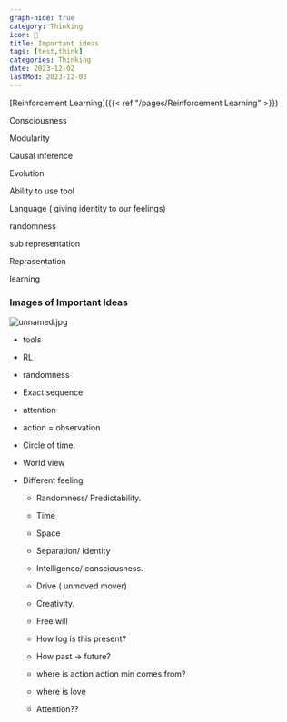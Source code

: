 ```yaml
---
graph-hide: true
category: Thinking
icon: 📌
title: Important ideas
tags: [test,think]
categories: Thinking
date: 2023-12-02
lastMod: 2023-12-03
---
```

[Reinforcement Learning]({{< ref "/pages/Reinforcement Learning" >}})

Consciousness

Modularity

Causal inference

Evolution

Ability to use tool

Language ( giving identity to our feelings)

randomness

sub representation

Reprasentation

learning

### Images of Important Ideas

![unnamed.jpg](/assets/unnamed_1695518758533_0.jpg)

  + tools

  + RL

  + randomness

  + Exact sequence

  + attention

  + action = observation

  + Circle of time.

  + World view

  + Different feeling

    + Randomness/ Predictability.

    + Time

    + Space

    + Separation/ Identity

    + Intelligence/ consciousness.

    + Drive ( unmoved mover)

    + Creativity.

    + Free will

    + How log is this present?

    + How past -> future?

    + where is action action min comes from?

    + where is love

    + Attention??
